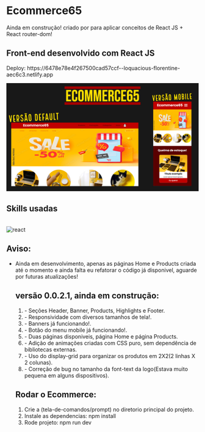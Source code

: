﻿# Ecommerce65
<p>Ainda em construção! criado por para aplicar conceitos de React JS + React router-dom!</p>

## Front-end desenvolvido com React JS
<p>Deploy: https://6478e78e4f267500cad57ccf--loquacious-florentine-aec6c3.netlify.app</p>
<img src="./src/assets/Readme.jpg"/></br>

## Skills usadas
<div style="display: inline_block"><br/>
    <img alt="react" src="https://img.shields.io/badge/React-20232A?style=for-the-badge&logo=react&logoColor=61DAFB"/>
</div>


## Aviso:
<ul>
  <li>Ainda em desenvolvimento, apenas as páginas Home e Products criada até o momento e ainda falta eu refatorar o código já disponivel, aguarde por futuras atualizações!</li>
</ol>

## versão 0.0.2.1, ainda em construção:
<ol>
  <li>- Seções Header, Banner, Products, Highlights e Footer.</li>
  <li>- Responsividade com diversos tamanhos de tela!.</li>
  <li>- Banners já funcionando!.</li>
  <li>- Botão do menu mobile já funcionando!.</li>
  <li>- Duas páginas disponiveis, página Home e página Products.</li>
  <li>- Adição de animações criadas com CSS puro, sem dependência de bibliotecas externas.</li>
  <li>- Uso do display-grid para organizar os produtos em 2X2(2 linhas X 2 colunas).</li>
  <li>- Correção de bug no tamanho da font-text da logo(Estava muito pequena em alguns dispositivos).</li>
</ol>

## Rodar o Ecommerce:
<ol>
  <li>Crie a (tela-de-comandos/prompt) no diretorio principal do projeto.</li>
  <li>Instale as dependencias: npm install</li>
  <li>Rode projeto: npm run dev</li>
</ol>
